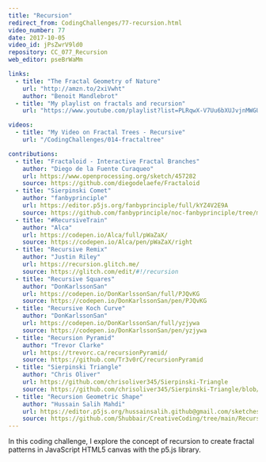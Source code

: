 ```yaml
---
title: "Recursion"
redirect_from: CodingChallenges/77-recursion.html
video_number: 77
date: 2017-10-05
video_id: jPsZwrV9ld0
repository: CC_077_Recursion
web_editor: pseBrWaMm

links:
  - title: "The Fractal Geometry of Nature"
    url: "http://amzn.to/2xiVwht"
    author: "Benoit Mandlebrot"
  - title: "My playlist on fractals and recursion"
    url: "https://www.youtube.com/playlist?list=PLRqwX-V7Uu6bXUJvjnMWGU5SmjhI-OXef"

videos:
  - title: "My Video on Fractal Trees - Recursive"
    url: "/CodingChallenges/014-fractaltree"

contributions:
  - title: "Fractaloid - Interactive Fractal Branches"
    author: "Diego de la Fuente Curaqueo"
    url: https://www.openprocessing.org/sketch/457282
    source: https://github.com/diegodelaefe/Fractaloid
  - title: "Sierpinski Comet"
    author: "fanbyprinciple"
    url: https://editor.p5js.org/fanbyprinciple/full/kYZ4V2E9A
    source: https://github.com/fanbyprinciple/noc-fanbyprinciple/tree/master/extra_projects/comet_serpinski
  - title: "#RecursiveTrain"
    author: "Alca"
    url: https://codepen.io/Alca/full/pWaZaX/
    source: https://codepen.io/Alca/pen/pWaZaX/right
  - title: "Recursive Remix"
    author: "Justin Riley"
    url: https://recursion.glitch.me/
    source: https://glitch.com/edit/#!/recursion
  - title: "Recursive Squares"
    author: "DonKarlssonSan"
    url: https://codepen.io/DonKarlssonSan/full/PJQvKG
    source: https://codepen.io/DonKarlssonSan/pen/PJQvKG
  - title: "Recursive Koch Curve"
    author: "DonKarlssonSan"
    url: https://codepen.io/DonKarlssonSan/full/yzjywa
    source: https://codepen.io/DonKarlssonSan/pen/yzjywa
  - title: "Recursion Pyramid"
    author: "Trevor Clarke"
    url: https://trevorc.ca/recursionPyramid/
    source: https://github.com/Tr3v0rC/recursionPyramid
  - title: "Sierpinski Triangle"
    author: "Chris Oliver"
    url: https://github.com/chrisoliver345/Sierpinski-Triangle
    source: https://github.com/chrisoliver345/Sierpinski-Triangle/blob/master/Sierpinski.pde
  - title: "Recursion Geometric Shape"
    author: "Hussain Salih Mahdi"
    url: https://editor.p5js.org/hussainsalih.github@gmail.com/sketches/ByUM10Q-x
    source: https://github.com/Shubbair/CreativeCoding/tree/main/Recursion
---
```


In this coding challenge, I explore the concept of recursion to create fractal patterns in JavaScript HTML5 canvas with the p5.js library.
